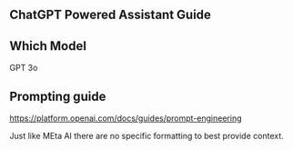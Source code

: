## ChatGPT Powered Assistant Guide

## Which Model

GPT 3o

## Prompting guide

https://platform.openai.com/docs/guides/prompt-engineering

Just like MEta AI there are no specific formatting to best provide context.